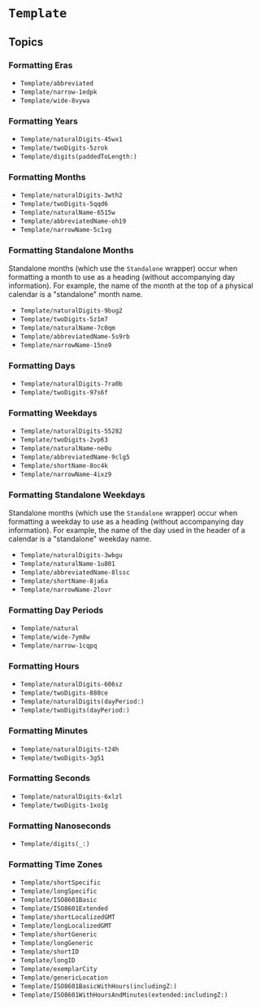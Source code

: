 #  ``Template``

## Topics

### Formatting Eras

- ``Template/abbreviated``
- ``Template/narrow-1edpk``
- ``Template/wide-8vywa``

### Formatting Years

- ``Template/naturalDigits-45wx1``
- ``Template/twoDigits-5zrok``
- ``Template/digits(paddedToLength:)``

### Formatting Months

- ``Template/naturalDigits-3wth2``
- ``Template/twoDigits-5qqd6``
- ``Template/naturalName-6515w``
- ``Template/abbreviatedName-oh19``
- ``Template/narrowName-5c1vg``

### Formatting Standalone Months

Standalone months (which use the ``Standalone`` wrapper) occur when formatting a month to use as a heading (without accompanying day information). For example, the name of the month at the top of a physical calendar is a "standalone" month name.

- ``Template/naturalDigits-9bug2``
- ``Template/twoDigits-5z1m7``
- ``Template/naturalName-7c0qm``
- ``Template/abbreviatedName-5s9rb``
- ``Template/narrowName-15no9``

### Formatting Days

- ``Template/naturalDigits-7ra0b``
- ``Template/twoDigits-97s6f``

### Formatting Weekdays

- ``Template/naturalDigits-55282``
- ``Template/twoDigits-2vp63``
- ``Template/naturalName-ne0u``
- ``Template/abbreviatedName-9clg5``
- ``Template/shortName-8oc4k``
- ``Template/narrowName-4ixz9``

### Formatting Standalone Weekdays

Standalone months (which use the ``Standalone`` wrapper) occur when formatting a weekday to use as a heading (without accompanying day information). For example, the name of the day used in the header of a calendar is a "standalone" weekday name.

- ``Template/naturalDigits-3wbgu``
- ``Template/naturalName-1u801``
- ``Template/abbreviatedName-8lssc``
- ``Template/shortName-8ja6a``
- ``Template/narrowName-2lovr``

### Formatting Day Periods

- ``Template/natural``
- ``Template/wide-7ym8w``
- ``Template/narrow-1cqpq``

### Formatting Hours

- ``Template/naturalDigits-606sz``
- ``Template/twoDigits-880ce``
- ``Template/naturalDigits(dayPeriod:)``
- ``Template/twoDigits(dayPeriod:)``

### Formatting Minutes

- ``Template/naturalDigits-t24h``
- ``Template/twoDigits-3g51``

### Formatting Seconds

- ``Template/naturalDigits-6xlzl``
- ``Template/twoDigits-1xo1g``

### Formatting Nanoseconds

- ``Template/digits(_:)``

### Formatting Time Zones

- ``Template/shortSpecific``
- ``Template/longSpecific``
- ``Template/ISO8601Basic``
- ``Template/ISO8601Extended``
- ``Template/shortLocalizedGMT``
- ``Template/longLocalizedGMT``
- ``Template/shortGeneric``
- ``Template/longGeneric``
- ``Template/shortID``
- ``Template/longID``
- ``Template/exemplarCity``
- ``Template/genericLocation``
- ``Template/ISO8601BasicWithHours(includingZ:)``
- ``Template/ISO8601WithHoursAndMinutes(extended:includingZ:)``
